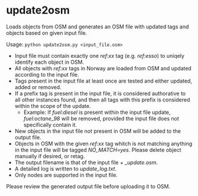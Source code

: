 # update2osm

Loads objects from OSM and generates an OSM file with updated tags and objects based on given input file.

Usage: <code>python update2osm.py <input_file.osm></code>

* Input file must contain exactly one *ref:xx* tag (e.g. *ref:esso*) to uniqely identify each object in OSM.
* All objects with *ref:xx* tags in Norway are loaded from OSM and updated according to the input file.
* Tags present in the input file at least once are tested and either updated, added or removed.
* If a prefix tag is present in the input file, it is considered authorative to all other instances found, and then all tags with this prefix is considered within the scope of the update.
  - Example: If *fuel:diesel* is present within the input file update, *fuel:octane_98* will be removed, provided the input file does not specifically contain it.
* New objects in the input file not present in OSM will be added to the output file.
* Objects in OSM with the given *ref:xx* tag whitch is not matching anything in the input file will be tagged *NO_MATCH=yes*. Please delete object manually if desired, or retag.
* The output filename is that of the input file + *_update.osm*.
* A detailed log is written to *update_log.txt*.
* Only nodes are supported in the input file.

Please review the generated output file before uploading it to OSM.
